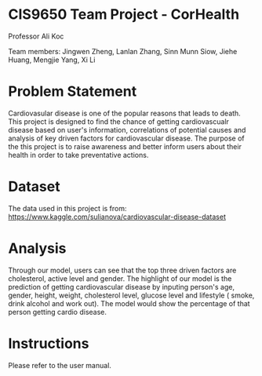 # CIS9650 Team Project - CorHealth
Professor Ali Koc

Team members: Jingwen Zheng, Lanlan Zhang, Sinn Munn Siow, Jiehe Huang, Mengjie Yang, Xi Li

# Problem Statement
Cardiovasular disease is one of the popular reasons that leads to death. This project is designed to find the chance of getting cardiovascualr disease based on user's information, correlations of potential causes and analysis of key driven factors for cardiovascular disease. The purpose of the this project is to raise awareness and better inform users about their health in order to take preventative actions.

# Dataset
The data used in this project is from: https://www.kaggle.com/sulianova/cardiovascular-disease-dataset

# Analysis
Through our model, users can see that the top three driven factors are cholesterol, active level and gender. The highlight of our model is the prediction of getting cardiovascular disease by inputing person's age, gender, height, weight, cholesterol level, glucose level and lifestyle ( smoke, drink alcohol and work out). The model would show the percentage of that person getting cardio disease.

# Instructions
Please refer to the user manual. 
